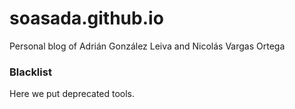# soasada.github.io
Personal blog of Adrián González Leiva and Nicolás Vargas Ortega

### Blacklist
Here we put deprecated tools.
